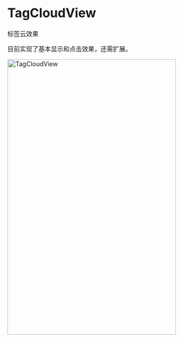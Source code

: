 # TagCloudView
标签云效果

目前实现了基本显示和点击效果，还需扩展。

<img src="https://raw.githubusercontent.com/kingideayou/TagCloudView/master/imgs/tag_cloud.png" width = "380" height = "620" alt="TagCloudView" align=center />
